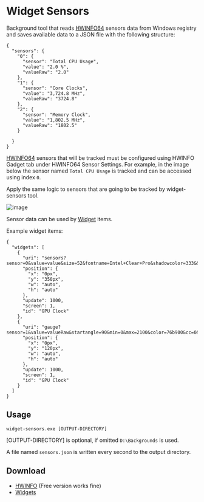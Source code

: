 # Widget Sensors

Background tool that reads [HWINFO64](#download) sensors data from Windows registry and saves available data to a JSON file with the following structure:

```
{
  "sensors": {
    "0": {
      "sensor": "Total CPU Usage",
      "value": "2.0 %",
      "valueRaw": "2.0"
    },
    "1": {
      "sensor": "Core Clocks",
      "value": "3,724.8 MHz",
      "valueRaw": "3724.8"
    },
    "2": {
      "sensor": "Memory Clock",
      "value": "1,802.5 MHz",
      "valueRaw": "1802.5"
    }

  }
}
```

[HWINFO64](#download) sensors that will be tracked must be configured using HWINFO Gadget tab under HWINFO64 Sensor Settings. For example, in the image below the sensor named `Total CPU Usage` is tracked and can be accessed using index `0`.

Apply the same logic to sensors that are going to be tracked by widget-sensors tool.

![image](https://user-images.githubusercontent.com/5205328/141667014-146595d3-c632-4b45-b6a9-5da6d8bf0608.png)

Sensor data can be used by [Widget](#download) items.

Example widget items:

```
{
  "widgets": [
    {
      "uri": "sensors?sensor=0&value=value&size=52&fontname=Intel+Clear+Pro&shadowcolor=333&&align=center&w=720&h=200",
      "position": {
        "x": "0px",
        "y": "350px",
        "w": "auto",
        "h": "auto"
      },
      "update": 1000,
      "screen": 1,
      "id": "GPU Clock"
    },
    {
      "uri": "gauge?sensor=1&value=valueRaw&startangle=90&min=0&max=2100&color=76b900&cc=0&dotted=0&outline=1&w=720&h=720",
      "position": {
        "x": "0px",
        "y": "120px",
        "w": "auto",
        "h": "auto"
      },
      "update": 1000,
      "screen": 1,
      "id": "GPU Clock"
    }
  ]
}
```

## Usage

```
widget-sensors.exe [OUTPUT-DIRECTORY]
```

[OUTPUT-DIRECTORY] is optional, if omitted `D:\Backgrounds` is used.

A file named `sensors.json` is written every second to the output directory.

## Download

* [HWINFO][1] (Free version works fine)
* [Widgets][2]

[1]: https://www.hwinfo.com/download/
[2]: https://github.com/jmautari/widgets

